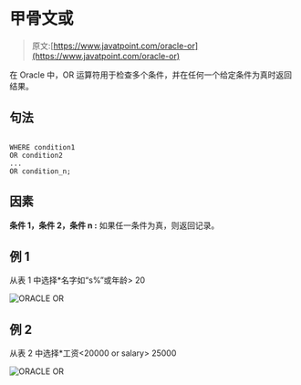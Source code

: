 # 甲骨文或

> 原文:[https://www.javatpoint.com/oracle-or](https://www.javatpoint.com/oracle-or)

在 Oracle 中，OR 运算符用于检查多个条件，并在任何一个给定条件为真时返回结果。

## 句法

```

WHERE condition1
OR condition2
...
OR condition_n;

```

## 因素

**条件 1，条件 2，条件 n :** 如果任一条件为真，则返回记录。

## 例 1

从表 1 中选择*名字如“s%”或年龄> 20

![ORACLE OR](../Images/71c76d2249c225eae78f61766b5cb50d.png)

## 例 2

从表 2 中选择*工资<20000 or salary> 25000

![ORACLE OR](../Images/b0a35f3096904b228792a5d11fa99a29.png)